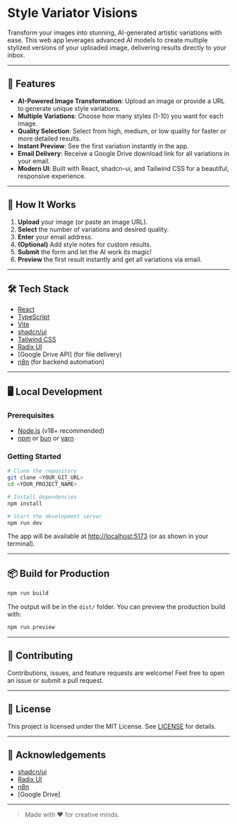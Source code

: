 # Style Variator Visions

Transform your images into stunning, AI-generated artistic variations with ease. This web app leverages advanced AI models to create multiple stylized versions of your uploaded image, delivering results directly to your inbox.

---

## 🚀 Features

- **AI-Powered Image Transformation**: Upload an image or provide a URL to generate unique style variations.
- **Multiple Variations**: Choose how many styles (1-10) you want for each image.
- **Quality Selection**: Select from high, medium, or low quality for faster or more detailed results.
- **Instant Preview**: See the first variation instantly in the app.
- **Email Delivery**: Receive a Google Drive download link for all variations in your email.
- **Modern UI**: Built with React, shadcn-ui, and Tailwind CSS for a beautiful, responsive experience.

---

## 📸 How It Works

1. **Upload** your image (or paste an image URL).
2. **Select** the number of variations and desired quality.
3. **Enter** your email address.
4. **(Optional)** Add style notes for custom results.
5. **Submit** the form and let the AI work its magic!
6. **Preview** the first result instantly and get all variations via email.

---

## 🛠️ Tech Stack

- [React](https://react.dev/)
- [TypeScript](https://www.typescriptlang.org/)
- [Vite](https://vitejs.dev/)
- [shadcn/ui](https://ui.shadcn.com/)
- [Tailwind CSS](https://tailwindcss.com/)
- [Radix UI](https://www.radix-ui.com/)
- [Google Drive API] (for file delivery)
- [n8n](https://n8n.io/) (for backend automation)

---

## 🖥️ Local Development

### Prerequisites
- [Node.js](https://nodejs.org/) (v18+ recommended)
- [npm](https://www.npmjs.com/) or [bun](https://bun.sh/) or [yarn](https://yarnpkg.com/)

### Getting Started

```sh
# Clone the repository
git clone <YOUR_GIT_URL>
cd <YOUR_PROJECT_NAME>

# Install dependencies
npm install

# Start the development server
npm run dev
```

The app will be available at [http://localhost:5173](http://localhost:5173) (or as shown in your terminal).

---

## 📦 Build for Production

```sh
npm run build
```
The output will be in the `dist/` folder. You can preview the production build with:
```sh
npm run preview
```

---

## 🤝 Contributing

Contributions, issues, and feature requests are welcome! Feel free to open an issue or submit a pull request.

---

## 📄 License

This project is licensed under the MIT License. See [LICENSE](LICENSE) for details.

---

## 🙏 Acknowledgements

- [shadcn/ui](https://ui.shadcn.com/)
- [Radix UI](https://www.radix-ui.com/)
- [n8n](https://n8n.io/)
- [Google Drive]

---

> Made with ❤️ for creative minds.
